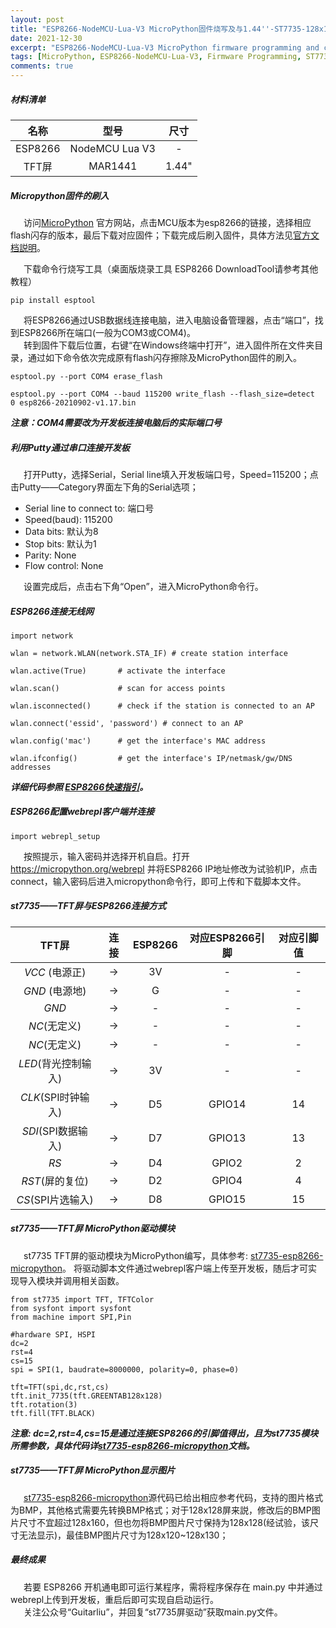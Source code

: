```yaml
---
layout: post
title: "ESP8266-NodeMCU-Lua-V3 MicroPython固件烧写及与1.44''-ST7735-128x128-TFT屏连接"
date: 2021-12-30
excerpt: "ESP8266-NodeMCU-Lua-V3 MicroPython firmware programming and connects with 1.44''-ST7735-128x128-TFT Screen"
tags: [MicroPython, ESP8266-NodeMCU-Lua-V3, Firmware Programming, ST7735, Connect TFT]
comments: true
---
```



##### 材料清单

|名称|型号|尺寸|
|:----:|:----:|:----:|
|ESP8266|NodeMCU Lua V3|-|
|TFT屏|MAR1441|1.44"|



##### Micropython固件的刷入

&ensp;&ensp;&ensp;访问[MicroPython](https://micropython.org/download/) 官方网站，点击MCU版本为esp8266的链接，选择相应flash闪存的版本，最后下载对应固件；下载完成后刷入固件，具体方法见[官方文档説明](http://docs.micropython.org/en/latest/esp8266/tutorial/intro.html#deploying-the-firmware)。



&ensp;&ensp;&ensp;下载命令行烧写工具（桌面版烧录工具 ESP8266 DownloadTool请参考其他教程）

```
pip install esptool
```

&ensp;&ensp;&ensp;将ESP8266通过USB数据线连接电脑，进入电脑设备管理器，点击“端口”，找到ESP8266所在端口(一般为COM3或COM4)。<br>
&ensp;&ensp;&ensp;转到固件下载后位置，右键“在Windows终端中打开”，进入固件所在文件夹目录，通过如下命令依次完成原有flash闪存擦除及MicroPython固件的刷入。

```
esptool.py --port COM4 erase_flash

esptool.py --port COM4 --baud 115200 write_flash --flash_size=detect  0 esp8266-20210902-v1.17.bin
```
***注意：COM4需要改为开发板连接电脑后的实际端口号***


##### 利用Putty通过串口连接开发板

&ensp;&ensp;&ensp;打开Putty，选择Serial，Serial line填入开发板端口号，Speed=115200；点击Putty——Category界面左下角的Serial选项；
- Serial line to connect to: 端口号
- Speed(baud): 115200
- Data bits: 默认为8
- Stop bits: 默认为1
- Parity: None
- Flow control: None

&ensp;&ensp;&ensp;设置完成后，点击右下角“Open”，进入MicroPython命令行。

##### ESP8266连接无线网



```
import network

wlan = network.WLAN(network.STA_IF) # create station interface

wlan.active(True)       # activate the interface

wlan.scan()             # scan for access points

wlan.isconnected()      # check if the station is connected to an AP

wlan.connect('essid', 'password') # connect to an AP

wlan.config('mac')      # get the interface's MAC address

wlan.ifconfig()         # get the interface's IP/netmask/gw/DNS addresses
```
***详细代码参照 [ESP8266快速指引](http://docs.micropython.org/en/latest/esp8266/quickref.html)。***


##### ESP8266配置webrepl客户端并连接


```
import webrepl_setup
```
&ensp;&ensp;&ensp;按照提示，输入密码并选择开机自启。打开 https://micropython.org/webrepl 并将ESP8266 IP地址修改为试验机IP，点击connect，输入密码后进入micropython命令行，即可上传和下载脚本文件。


##### st7735——TFT屏与ESP8266连接方式


|TFT屏|连接|ESP8266|对应ESP8266引脚|对应引脚值|
|:----:|:----:|:----:|:----:|:----:|
|_VCC_ (电源正)|$\longrightarrow$|3V|-|-|
|_GND_ (电源地)|$\longrightarrow$|G|-|-|
|_GND_|$\longrightarrow$|-|-|-|
|_NC_(无定义)|$\longrightarrow$|-|-|-|
|_NC_(无定义)|$\longrightarrow$|-|-|-|
|_LED_(背光控制输入)|$\longrightarrow$|3V|-|-|
|_CLK_(SPI时钟输入)|$\longrightarrow$|D5|GPIO14|14|
|_SDI_(SPI数据输入)|$\longrightarrow$|D7|GPIO13|13|
|_RS_|$\longrightarrow$|D4|GPIO2|2|
|_RST_(屏的复位)|$\longrightarrow$|D2|GPIO4|4|
|_CS_(SPI片选输入)|$\longrightarrow$|D8|GPIO15|15|



##### st7735——TFT屏 MicroPython驱动模块
&ensp;&ensp;&ensp;st7735 TFT屏的驱动模块为MicroPython编写，具体参考: [st7735-esp8266-micropython](https://github.com/cheungbx/st7735-esp8266-micropython)。
将驱动脚本文件通过webrepl客户端上传至开发板，随后才可实现导入模块并调用相关函数。

```
from st7735 import TFT, TFTColor
from sysfont import sysfont
from machine import SPI,Pin

#hardware SPI, HSPI
dc=2
rst=4
cs=15
spi = SPI(1, baudrate=8000000, polarity=0, phase=0)

tft=TFT(spi,dc,rst,cs)
tft.init_7735(tft.GREENTAB128x128)
tft.rotation(3)
tft.fill(TFT.BLACK)
```
***注意: dc=2,rst=4,cs=15是通过连接ESP8266的引脚值得出，且为st7735模块所需参数，具体代码详[st7735-esp8266-micropython](https://github.com/cheungbx/st7735-esp8266-micropython)文档。***



##### st7735——TFT屏 MicroPython显示图片
&ensp;&ensp;&ensp;[st7735-esp8266-micropython](https://github.com/cheungbx/st7735-esp8266-micropython)源代码已给出相应参考代码，支持的图片格式为BMP，其他格式需要先转换BMP格式；对于128x128屏来説，修改后的BMP图片尺寸不宜超过128x160，但也勿将BMP图片尺寸保持为128x128(经试验，该尺寸无法显示)，最佳BMP图片尺寸为128x120~128x130；


##### 最终成果

&ensp;&ensp;&ensp;若要 ESP8266 开机通电即可运行某程序，需将程序保存在 main.py 中并通过webrepl上传到开发板，重启后即可实现自启动运行。<br>
&ensp;&ensp;&ensp;关注公众号“Guitarliu”，并回复“st7735屏驱动”获取main.py文件。

